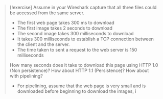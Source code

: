 > [!exercise]
> Assume in your Wireshark capture that all three files could be accessed from the same server. 
> - The first web page takes 300 ms to download 
> - The first image takes 2 seconds to download 
> - The second image takes 300 milliseconds to download 
> - It takes 300 milliseconds to establish a TCP connection between the client and the server. 
> - The time taken to sent a request to the web server is 150 milliseconds
>   
> How many seconds does it take to download this page using HTTP 1.0 (Non persistence)? How about HTTP 1.1 (Persistence)? How about with pipelining?
> 
> - For pipelining, assume that the web page is very small and is downloaded before beginning to download the images, i
